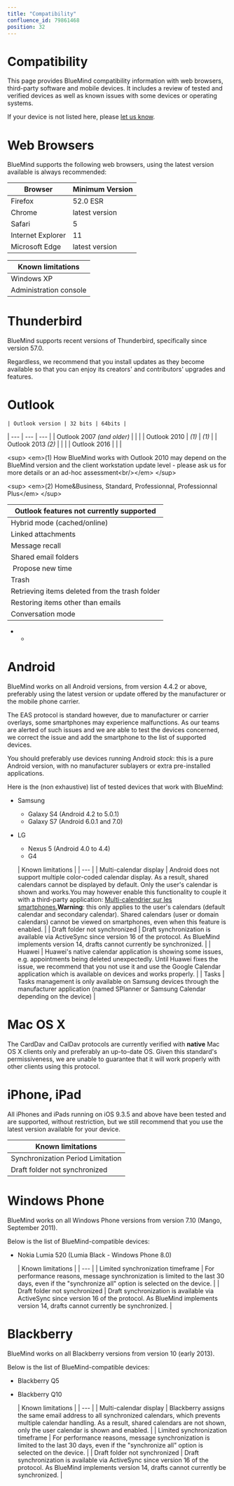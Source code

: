 ```yaml
---
title: "Compatibility"
confluence_id: 79861468
position: 32
---
```

# Compatibility


This page provides BlueMind compatibility information with web browsers, third-party software and mobile devices. It includes a review of tested and verified devices as well as known issues with some devices or operating systems.

If your device is not listed here, please [let us know](http://www.blue-mind.net/contact-us/).

# Web Browsers

BlueMind supports the following web browsers, using the latest version available is always recommended:


   | Browser | Minimum Version |
| --- | --- |
| Firefox | 52.0 ESR |
| Chrome | latest version |
| Safari | 5 |
| Internet Explorer | 11 |
| Microsoft Edge | latest version |


   | Known limitations |
| --- |
| Windows XP | BlueMind cannot be used with XP+IE8 or XP+outlookThere's a configuration workaround for BlueMind 3.0 [from 3.0.20](https://forge.bluemind.net/confluence/display/BM30/Fin+du+support+de+XP) but XP is no longer supported for BlueMind 3.5 and 4.0. |
| Administration console | No version of Internet Explorer supports the BlueMind admin console. |


# Thunderbird

BlueMind supports recent versions of Thunderbird, specifically since version 57.0.

Regardless, we recommend that you install updates as they become available so that you can enjoy its creators' and contributors' upgrades and features.

# Outlook


    | Outlook version | 32 bits | 64bits |
| --- | --- | --- |
| Outlook 2007  *(and older)*  |  |  |
| Outlook 2010 |   *(1)*  |   *(1)*  |
| Outlook 2013 *(2)*  |  |  |
| Outlook 2016 |  |  |


&lt;sup> &lt;em>(1) How BlueMind works with Outlook 2010 may depend on the BlueMind version and the client workstation update level - please ask us for more details or an ad-hoc assessment&lt;br/>&lt;/em> &lt;/sup>

&lt;sup> &lt;em>(2) Home&amp;Business, Standard, Professionnal, Professionnal Plus&lt;/em> &lt;/sup>


   | Outlook features not currently supported |
| --- |
| Hybrid mode (cached/online) | Account configuration to download items older than a certain time (e.g.: 1 month).Recent data is downloaded and kept locally while older data is accessed online.**Recommendation/Workaround:** Use *Offline* mode |
| Linked attachments | Adding attachments or adding them as a link to a file storage location. |
| Message recall | Cancels sent emails by deleting them from the server queue or by deleting and replacing them by a message notification if they have already been delivered to users' mailboxes. |
| Shared email folders | Shares a single folder rather than the whole mailbox.**Recommendation/Workaround****:**Ask the administrator to create a shared mailbox between the users concerned.  |
|  Propose new time | **This feature is supported as of BlueMind 4.5**Allows users to propose a new time to the organiser when replying to a meeting request.**Recommendation/Workaround****:**Decline the invitation and propose a new time in the attached note. |
| Trash |
| Retrieving items deleted from the trash folder | **This feature is supported as of BlueMind 4.5**Items deleted from the trash folder can still be retrieved from the server (as per storage policy).**Recommendation/Workaround****:**Ask the administrator to restore data from a backup  |
| Restoring items other than emails | Restores events, contacts etc. from the trash folder |
| Conversation mode | This feature isn't currently included in BlueMind's MAPI. Outlook doesn't group messages by conversation.However, some messages may be sorted by conversation depending on the third-party client they come from (e.g. Webmail or Thunderbird). |


* *

# Android

BlueMind works on all Android versions, from version 4.4.2 or above, preferably using the latest version or update offered by the manufacturer or the mobile phone carrier.

The EAS protocol is standard however, due to manufacturer or carrier overlays, some smartphones may experience malfunctions. As our teams are alerted of such issues and we are able to test the devices concerned, we correct the issue and add the smartphone to the list of supported devices.

You should preferably use devices running Android *stock*: this is a pure Android version, with no manufacturer sublayers or extra pre-installed applications.

Here is the (non exhaustive) list of tested devices that work with BlueMind:

- Samsung
  - Galaxy S4 (Android 4.2 to 5.0.1)
  - Galaxy S7 (Android 6.0.1 and 7.0)
- LG
  - Nexus 5 (Android 4.0 to 4.4)
  - G4


   | Known limitations |
| --- |
| Multi-calendar display | Android does not support multiple color-coded calendar display. As a result, shared calendars cannot be displayed by default. Only the user's calendar is shown and works.You may however enable this functionality to couple it with a third-party application: [Multi-calendrier sur les smartphones.](Multi-calendar-feature-on-smartphones_79863528.html)**Warning**: this only applies to the user's calendars (default calendar and secondary calendar). Shared calendars (user or domain calendars) cannot be viewed on smartphones, even when this feature is enabled. |
| Draft folder not synchronized | Draft synchronization is available via ActiveSync since version 16 of the protocol. As BlueMind implements version 14, drafts cannot currently be synchronized. |
| Huawei | Huawei's native calendar application is showing some issues, e.g. appointments being deleted unexpectedly. Until Huawei fixes the issue, we recommend that you not use it and use the Google Calendar application which is available on devices and works properly. |
| Tasks | Tasks management is only available on Samsung devices through the manufacturer application (named SPlanner or Samsung Calendar depending on the device) |


# Mac OS X

The CardDav and CalDav protocols are currently verified with **native** Mac OS X clients only and preferably an up-to-date OS. Given this standard's permissiveness, we are unable to guarantee that it will work properly with other clients using this protocol.

# iPhone, iPad

All iPhones and iPads running on iOS 9.3.5 and above have been tested and are supported, without restriction, but we still recommend that you use the latest version available for your device.


   | Known limitations |
| --- |
| Synchronization Period Limitation | For performance reasons, message synchronization is limited to the last 30 days, even if the "synchronize all" option is selected on the device. |
| Draft folder not synchronized | Draft synchronization is available via ActiveSync since version 16 of the protocol. As BlueMind implements version 14, drafts cannot currently be synchronized. |


# Windows Phone

BlueMind works on all Windows Phone versions from version 7.10 (Mango, September 2011).

Below is the list of BlueMind-compatible devices:

- Nokia Lumia 520 (Lumia Black - Windows Phone 8.0)


   | Known limitations |
| --- |
| Limited synchronization timeframe | For performance reasons, message synchronization is limited to the last 30 days, even if the "synchronize all" option is selected on the device. |
| Draft folder not synchronized | Draft synchronization is available via ActiveSync since version 16 of the protocol. As BlueMind implements version 14, drafts cannot currently be synchronized. |


# Blackberry

BlueMind works on all Blackberry versions from version 10 (early 2013).

Below is the list of BlueMind-compatible devices:

- Blackberry Q5
- Blackberry Q10


   | Known limitations |
| --- |
| Multi-calendar display | Blackberry assigns the same email address to all synchronized calendars, which prevents multiple calendar handling. As a result, shared calendars are not shown, only the user calendar is shown and enabled. |
| Limited synchronization timeframe | For performance reasons, message synchronization is limited to the last 30 days, even if the "synchronize all" option is selected on the device. |
| Draft folder not synchronized | Draft synchronization is available via ActiveSync since version 16 of the protocol. As BlueMind implements version 14, drafts cannot currently be synchronized. |


